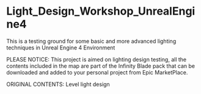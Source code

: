 # Light_Design_Workshop_UnrealEngine4
This is a testing ground for some basic and more advanced lighting techniques in Unreal Engine 4 Environment

PLEASE NOTICE: This project is aimed on lighting design testing, all the contents included in the map are part of the Infinity Blade pack that can be downloaded and added to your personal project from Epic MarketPlace. 

ORIGINAL CONTENTS: Level light design
